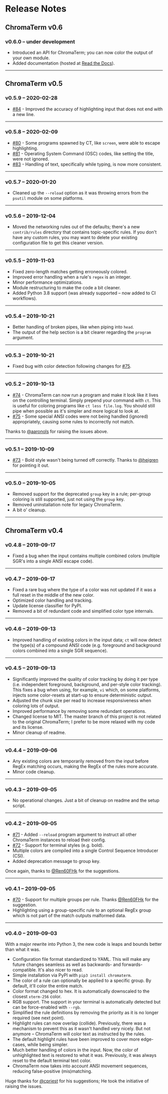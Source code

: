 # Release Notes

## ChromaTerm v0.6

### v0.6.0 – under development

* Introduced an API for ChromaTerm; you can now color the output of your own module.
* Added documentation (hosted at [Read the Docs](https://chromaterm.readthedocs.io)).

---

## ChromaTerm v0.5

### v0.5.9 – 2020-02-28

* [#84](https://github.com/hSaria/ChromaTerm/issues/84) - Improved the accuracy of highlighting input that does not end with a new line.

---

### v0.5.8 – 2020-02-09

* [#80](https://github.com/hSaria/ChromaTerm/issues/80) - Some programs spawned by CT, like `screen`, were able to escape highlighting.
* [#81](https://github.com/hSaria/ChromaTerm/issues/81) - Operating System Command (OSC) codes, like setting the title, were not ignored.
* [#83](https://github.com/hSaria/ChromaTerm/issues/83) - Handling of text, specifically while typing, is now more consistent.

---

### v0.5.7 – 2020-01-20

* Cleaned up the `--reload` option as it was throwing errors from the `psutil` module on some platforms.

---

### v0.5.6 – 2019-12-04

* Moved the networking rules out of the defaults; there's a new `contrib/rules` directory that contains topic-specific rules. If you don't have any custom rules, you may want to delete your existing configuration file to get this cleaner version.

---

### v0.5.5 – 2019-11-03

* Fixed zero-length matches getting erroneously colored.
* Improved error handling when a rule's `regex` is an integer.
* Minor performance optimizations.
* Module restructuring to make the code a bit cleaner.
* Added Python 3.8 support (was already supported – now added to CI workflows).

---

### v0.5.4 – 2019-10-21

* Better handling of broken pipes, like when piping into `head`.
* The output of the help section is a bit clearer regarding the `program` argument.

---

### v0.5.3 – 2019-10-21

* Fixed bug with color detection following changes for [#75](https://github.com/hSaria/ChromaTerm/issues/75).

---

### v0.5.2 – 2019-10-13

* [#74](https://github.com/hSaria/ChromaTerm/issues/74) - ChromaTerm can now run a program and make it look like it lives on the controlling terminal. Simply prepend your command with `ct`. This is useful for coloring programs like `ct less file.log`. You should still pipe when possible as it's simpler and more logical to look at.
* [#75](https://github.com/hSaria/ChromaTerm/issues/75) - Some special ANSI codes were not being handled (ignored) appropriately, causing some rules to incorrectly not match.

Thanks to [@aaronols](https://github.com/aaronols) for raising the issues above.

---

### v0.5.1 – 2019-10-09

* [#73](https://github.com/hSaria/ChromaTerm/issues/73) - Bold style wasn't being turned off correctly. Thanks to [@heigren](https://github.com/heigren) for pointing it out.

---

### v0.5.0 – 2019-10-05

* Removed support for the deprecated `group` key in a rule; per-group coloring is still supported, just not using the `group` key.
* Removed uninstallation note for legacy ChromaTerm.
* A bit o' cleanup.

---

## ChromaTerm v0.4

### v0.4.8 – 2019-09-17

* Fixed a bug when the input contains multiple combined colors (multiple SGR's into a single ANSI escape code).

---

### v0.4.7 – 2019-09-17

* Fixed a rare bug where the type of a color was not updated if it was a full reset in the middle of the new color.
* Optimized color handling and tracking.
* Update license classifier for PyPI.
* Removed a bit of redundant code and simplified color type internals.

---

### v0.4.6 – 2019-09-13

* Improved handling of existing colors in the input data; `ct` will now detect the type(s) of a compound ANSI code (e.g. foreground and background colors combined into a single SGR sequence).

---

### v0.4.5 – 2019-09-13

* Significantly improved the quality of color tracking by doing it per type (i.e. independent foreground, background, and per-style color tracking). This fixes a bug when using, for example, `vi` which, on some platforms, injects some color-resets at start-up to ensure deterministic output.
* Adjusted the chunk size per read to increase responsiveness when coloring lots of output.
* Improved performance by removing some redundant operations.
* Changed license to MIT. The master branch of this project is not related to the original ChromaTerm; I prefer to be more relaxed with my code and its license.
* Minor cleanup of readme.

---

### v0.4.4 – 2019-09-06

* Any existing colors are temporarily removed from the input before RegEx matching occurs, making the RegEx of the rules more accurate.
* Minor code cleanup.

---

### v0.4.3 – 2019-09-05

* No operational changes. Just a bit of cleanup on readme and the setup script.

---

### v0.4.2 – 2019-09-05

* [#71](https://github.com/hSaria/ChromaTerm/issues/71) - Added `--reload` program argument to instruct all other ChromaTerm instances to reload their config.
* [#72](https://github.com/hSaria/ChromaTerm/issues/72) - Support for terminal styles (e.g. bold).
* Multiple colors are compiled into a single Control Sequence Introducer (CSI).
* Added deprecation message to group key.

Once again, thanks to [@Ren60FHk](https://github.com/Ren60FHk) for the suggestions.

---

### v0.4.1 – 2019-09-05

* [#70](https://github.com/hSaria/ChromaTerm/issues/70) - Support for multiple groups per rule. Thanks [@Ren60FHk](https://github.com/Ren60FHk) for the suggestion.
* Highlighting using a group-specific rule to an optional RegEx group which is not part of the match outputs malformed data.

---

### v0.4.0 – 2019-09-03

With a major rewrite into Python 3, the new code is leaps and bounds better than what it was.

* Configuration file format standardized to YAML. This will make any future changes seamless as well as backwards- and forwards-compatible. It's also nicer to read.
* Simple installation via PyPI with `pip3 install chromaterm`.
* The color of a rule can optionally be applied to a specific group. By default, it'll color the entire match.
* Color format changed to hex. It is automatically downscaled to the closest `xterm-256` color.
* RGB support. The support in your terminal is automatically detected but can be force-enabled with `--rgb`.
* Simplified the rule definitions by removing the priority as it is no longer required (see next point).
* Highlight rules can now overlap (collide). Previously, there was a mechanism to prevent this as it wasn't handled very nicely. But not anymore – ChromaTerm will color text as instructed by the rules.
* The default highlight rules have been improved to cover more edge-cases, while being simpler.
* Much better handling of colors in the input. Now, the color of unhighlighted text is restored to what it was. Previously, it was always reset to the default terminal text color.
* ChromaTerm now takes into account ANSI movement sequences, reducing false-positive (mis)matching.

Huge thanks for [@cpriest](https://github.com/cpriest) for his suggestions; He took the initiative of raising the issues.

